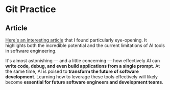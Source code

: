 # Git Practice

## Article
[Here's an interesting article](https://medium.com/@dan.avila7/claude-code-from-zero-to-hero-bebe2436ac32) that I found particularly eye-opening. It highlights both the incredible potential and the current limitations of AI tools in software engineering. 

It's almost astonishing — and a little concerning — how effectively AI can **write code, debug, and even build applications from a single prompt**. At the same time, AI is poised to **transform the future of software development**. Learning how to leverage these tools effectively will likely become **essential for future software engineers and development teams**.